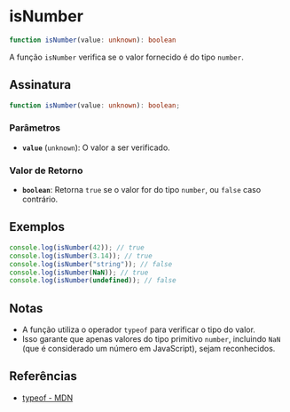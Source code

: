 # isNumber

```typescript
function isNumber(value: unknown): boolean
```

A função `isNumber` verifica se o valor fornecido é do tipo `number`.

## Assinatura

```typescript
function isNumber(value: unknown): boolean;
```

### Parâmetros

- **`value`** (`unknown`): O valor a ser verificado.

### Valor de Retorno

- **`boolean`**: Retorna `true` se o valor for do tipo `number`, ou `false` caso contrário.

## Exemplos

```typescript
console.log(isNumber(42)); // true
console.log(isNumber(3.14)); // true
console.log(isNumber("string")); // false
console.log(isNumber(NaN)); // true
console.log(isNumber(undefined)); // false
```

## Notas

- A função utiliza o operador `typeof` para verificar o tipo do valor.
- Isso garante que apenas valores do tipo primitivo `number`, incluindo `NaN` (que é considerado um número em JavaScript), sejam reconhecidos.

## Referências

- [typeof - MDN](https://developer.mozilla.org/en-US/docs/Web/JavaScript/Reference/Operators/typeof)